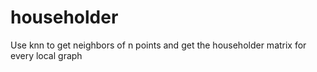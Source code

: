 # householder
Use knn to get neighbors of n points and get the householder matrix for every local graph
